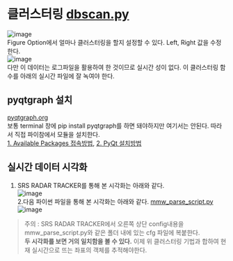 # 클러스터링 [dbscan.py](https://github.com/engineerjkk/Radar/blob/main/%ED%81%B4%EB%9F%AC%EC%8A%A4%ED%84%B0%EB%A7%81/dbscan.py)
![image](https://user-images.githubusercontent.com/76835313/126292916-587b4d60-54e4-4e4d-8db3-3a598bf3f906.png)   
Figure Option에서  얼마나 클러스터링을 할지 설정할 수 있다. Left, Right 값을 수정한다.  
![image](https://user-images.githubusercontent.com/76835313/126293077-34689027-a78d-4b46-91b3-88d812e50307.png)  
다만 이 데이터는 로그파일을 활용하여 한 것이므로 실시간 성이 없다. 이 클러스터링 함수를 아래의 실시간 파일에 잘 녹여야 한다.  

## pyqtgraph 설치
[pyqtgraph.org](https://www.pyqtgraph.org/)  
보통 terminal 창에 pip install pyqtgraph를 하면 돼야하지만 여기서는 안된다. 따라서 직접 파이참에서 모듈을 설치한다.  
[1. Available Packages 접속방법](https://appia.tistory.com/209), [2. PyQt 설치방법](https://bigpower.tistory.com/25)  

## 실시간 데이터 시각화  
1. SRS RADAR TRACKER를 통해 본 시각화는 아래와 같다.   
![image](https://user-images.githubusercontent.com/76835313/126303677-4b44dba4-3e24-413d-8dd6-3e71ac36b48b.png)    
2.다음 파이썬 파일을 통해 본 시각화는 아래와 같다. [mmw_parse_script.py](https://github.com/engineerjkk/Radar/blob/main/%EC%8B%A4%EC%8B%9C%EA%B0%84%20%EB%A0%88%EC%9D%B4%EB%8B%A4%20%EC%A2%8C%ED%91%9C%20%EC%B6%9C%EB%A0%A5/mmw_parse_script.py)  
![image](https://user-images.githubusercontent.com/76835313/126303967-3bfdc9e7-f3ab-4ac3-8830-ccd3f09a060f.png)  
> 주의 : SRS RADAR TRACKER에서 오른쪽 상단 config내용을 mmw_parse_script.py와 같은 폴더 내에 있는 cfg 파일에 복붙한다.  
**두 시각화를 보면 거의 일치함을 볼 수 있다.** 이제 위 클러스터링 기법과 합하여 현재 실시간으로 뜨는 좌표의 객체를 추적해야한다.  

